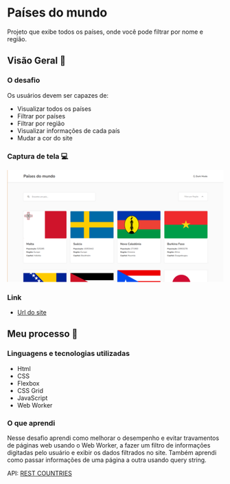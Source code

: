 # Países do mundo
Projeto que exibe todos os países, onde você pode filtrar por nome e região.

## Visão Geral :notebook:

### O desafio
Os usuários devem ser capazes de:

- Visualizar todos os países
- Filtrar por países
- Filtrar por região
- Visualizar informações de cada país
- Mudar a cor do site

### Captura de tela :computer:

![alt text](https://github.com/ramonalvesmodesto/countries-world/blob/main/assets/img/Captura%20de%20tela%20de%202021-12-19%2019-10-10.png)

### Link
- [Url do site](https://ramonalvesmodesto.github.io/countries-world/)

## Meu processo :running:

### Linguagens e tecnologias utilizadas 

- Html
- CSS
- Flexbox
- CSS Grid
- JavaScript
- Web Worker

### O que aprendi 

Nesse desafio aprendi como melhorar o desempenho e evitar travamentos de páginas web usando o Web Worker, a fazer um filtro de informações digitadas pelo usuário e exibir os dados filtrados no site. Também aprendi como passar informações de uma página a outra usando query string.

API: [REST COUNTRIES](https://restcountries.com/)




